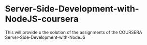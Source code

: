 # Server-Side-Development-with-NodeJS-coursera
This will provide u the solution of the assignments of the COURSERA Server-Side-Development-with-NodeJS
